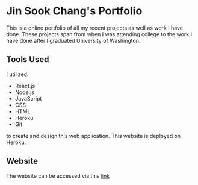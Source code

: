 # Jin Sook Chang's Portfolio

This is a online portfolio of all my recent projects as well as work I have done. These projects span from when I was attending college to the work I have done after I graduated University of Washington. 

## Tools Used

I utilized:

- React.js
- Node.js
- JavaScript
- CSS
- HTML
- Heroku
- Git

to create and design this web application. This website is deployed on Heroku.

## Website

The website can be accessed via this [link](https://jinschang.herokuapp.com)